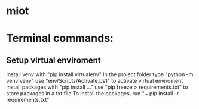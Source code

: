 # miot

# Terminal commands:

## Setup virtual enviroment

Install venv with "pip install virtualenv"
In the project folder type "python<version> -m venv venv"
use "env/Scripts/Activate.ps1" to activate virtual enviroment
install packages with "pip install ..."
use "pip freeze > requirements.txt" to store packages in a txt file
To install the packages, run "~ pip install -r requirements.txt"
